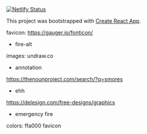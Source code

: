 [![Netlify Status](https://api.netlify.com/api/v1/badges/82659b9c-1bae-4c53-8a1f-39480988a17f/deploy-status)](https://app.netlify.com/sites/hopeful-poincare-0804e3/deploys)

This project was bootstrapped with [Create React App](https://github.com/facebookincubator/create-react-app).


favicon:
https://gauger.io/fonticon/
 * fire-alt

images:
undraw.co
 * annotation

https://thenounproject.com/search/?q=smores
 * ehh

https://delesign.com/free-designs/graphics
 * emergency fire

colors:
ffa000 favicon